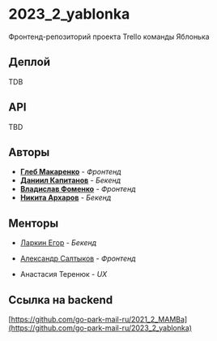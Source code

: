 # 2023_2_yablonka
Фронтенд-репозиторий проекта Trello команды Яблонька

## Деплой

TDB

## API

TBD

## Авторы

* [**Глеб Макаренко**](https://github.com/Glibusss) - *Фронтенд*
* [**Даниил Капитанов**](https://github.com/SmileyTheSmile) - *Бекенд*
* [**Владислав Фоменко**](https://github.com/wolpy01) - *Фронтенд*
* [**Никита Архаров**](https://github.com/bqback) - *Бекенд*

## Менторы
- [Ларкин Егор](https://github.com/WhoIsYgim) - *Бекенд*

- [Александр Салтыков](https://github.com/johnSamilin) - *Фронтенд*

- Анастасия Теренюк - *UX*

## Ссылка на backend

[https://github.com/go-park-mail-ru/2021_2_MAMBa](https://github.com/go-park-mail-ru/2023_2_yablonka)
